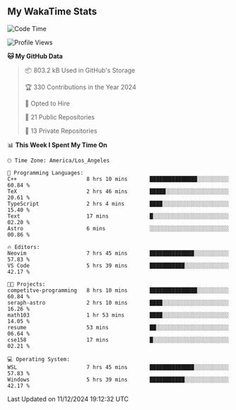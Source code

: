 ## My WakaTime Stats
<!--START_SECTION:waka-->
![Code Time](http://img.shields.io/badge/Code%20Time-197%20hrs%2048%20mins-blue)

![Profile Views](http://img.shields.io/badge/Profile%20Views-0-blue)

**🐱 My GitHub Data** 

> 📦 803.2 kB Used in GitHub's Storage 
 > 
> 🏆 330 Contributions in the Year 2024
 > 
> 💼 Opted to Hire
 > 
> 📜 21 Public Repositories 
 > 
> 🔑 13 Private Repositories 
 > 
📊 **This Week I Spent My Time On** 

```text
🕑︎ Time Zone: America/Los_Angeles

💬 Programming Languages: 
C++                      8 hrs 10 mins       ███████████████░░░░░░░░░░   60.84 % 
TeX                      2 hrs 46 mins       █████░░░░░░░░░░░░░░░░░░░░   20.61 % 
TypeScript               2 hrs 4 mins        ████░░░░░░░░░░░░░░░░░░░░░   15.40 % 
Text                     17 mins             █░░░░░░░░░░░░░░░░░░░░░░░░   02.20 % 
Astro                    6 mins              ░░░░░░░░░░░░░░░░░░░░░░░░░   00.86 % 

🔥 Editors: 
Neovim                   7 hrs 45 mins       ██████████████░░░░░░░░░░░   57.83 % 
VS Code                  5 hrs 39 mins       ███████████░░░░░░░░░░░░░░   42.17 % 

🐱‍💻 Projects: 
competitve-programming   8 hrs 10 mins       ███████████████░░░░░░░░░░   60.84 % 
seraph-astro             2 hrs 10 mins       ████░░░░░░░░░░░░░░░░░░░░░   16.26 % 
math103                  1 hr 53 mins        ████░░░░░░░░░░░░░░░░░░░░░   14.05 % 
resume                   53 mins             ██░░░░░░░░░░░░░░░░░░░░░░░   06.64 % 
cse158                   17 mins             █░░░░░░░░░░░░░░░░░░░░░░░░   02.21 % 

💻 Operating System: 
WSL                      7 hrs 45 mins       ██████████████░░░░░░░░░░░   57.83 % 
Windows                  5 hrs 39 mins       ███████████░░░░░░░░░░░░░░   42.17 % 
```


 Last Updated on 11/12/2024 19:12:32 UTC
<!--END_SECTION:waka-->
